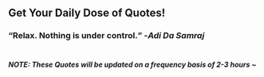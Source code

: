 ## Get Your Daily Dose of Quotes!
### <q>Relax. Nothing is under control.</q> -<em>Adi Da Samraj</em> <br><br>
##### NOTE: These Quotes will be updated on a frequency basis of 2-3 hours ~
